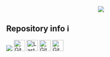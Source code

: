 <h2 align="center">
    <img src="https://readme-typing-svg.herokuapp.com?font=Zain&weight=900&size=30&letterSpacing=-3+px&duration=4000&pause=2000&color=F75E2E&center=true&vCenter=true&width=500&lines=Welcome+Everyone%F0%9F%91%8B;We+are+4+students+of+Epitech!;This+is+EpiCine!;The+challenger+of+TMDB+(no);" />
</h2>

<h2>Repository info ℹ️</h2>
<div>
<img src="https://api.visitorbadge.io/api/VisitorHit?user=Slakkos&repo=EpiCine-badge&countColor=%237B1E7A" />
<img alt="GitHub repo size" src="https://img.shields.io/github/repo-size/Slakkos/EpiCine?color=082DEA&logo=github&style=for-the-badge&logoColor=181717" height="30px">
<img alt="Last commit" src="https://img.shields.io/github/last-commit/Slakkos/EpiCine?color=082DEA&logo=git&logoColor&style=for-the-badge" height="30px">
<img alt="GitHub forks" src="https://img.shields.io/github/forks/Slakkos/EpiCine?color=082DEA&logo=github&style=for-the-badge&logoColor=181717" height="30px">
<img alt="GitHub Repo stars" src="https://img.shields.io/github/stars/Slakkos/EpiCine?color=082DEA&logo=github&style=for-the-badge&logoColor=181717" height="30px">
</div>
